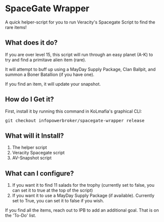 # SpaceGate Wrapper

A quick helper-script for you to run Veracity's Spacegate Script to find the rare items!

What does it do?
----------------
If you are over level 15, this script will run through an easy planet (A-K) to try and find a primitave alien item (rare). 

It will attempt to buff up using a MayDay Supply Package, Clan Ballpit, and summon a Boner Batallion (if you have one).

If you find an item, it will update your snapshot.

How do I Get it?
----------------
First, install it by running this command in KoLmafia's graphical CLI:

<pre>
git checkout infopowerbroker/spacegate-wrapper release
</pre>

What will it Install?
---------------------
1) The helper script
2) Veracity Spacegate script
3) AV-Snapshot script

What can I configure?
--------------------
1) If you want it to find 11 salads for the trophy (currently set to false, you can set it to true at the top of the script)
2) If you want it to use a MayDay Supply Package (if available). Currently set to True, you can set it to false if you wish.

If you find all the items, reach out to IPB to add an additional goal. That is on the 'To-Do' list.
